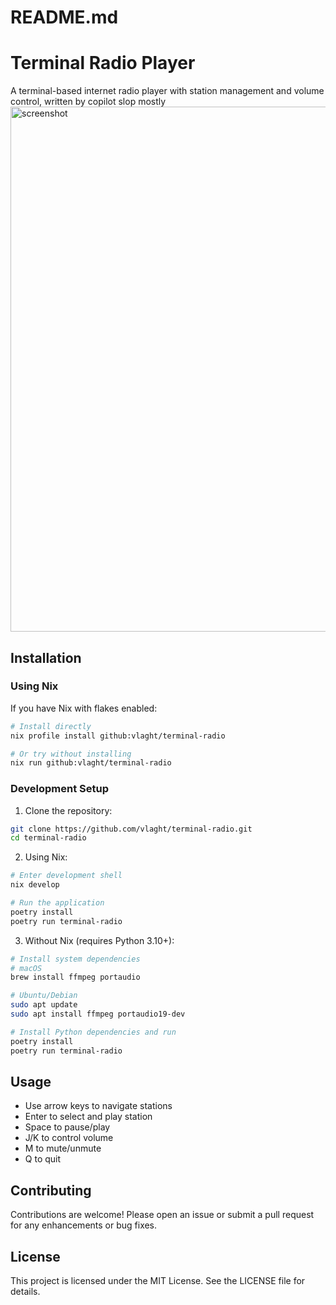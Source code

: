 # README.md

# Terminal Radio Player

A terminal-based internet radio player with station management and volume control, written by copilot slop mostly
<img width="840" alt="screenshot" src="https://github.com/user-attachments/assets/c9a231b5-8da6-414b-911f-a1fc7a56b216" />

## Installation

### Using Nix

If you have Nix with flakes enabled:

```bash
# Install directly
nix profile install github:vlaght/terminal-radio

# Or try without installing
nix run github:vlaght/terminal-radio
```

### Development Setup

1. Clone the repository:
```bash
git clone https://github.com/vlaght/terminal-radio.git
cd terminal-radio
```

2. Using Nix:
```bash
# Enter development shell
nix develop

# Run the application
poetry install
poetry run terminal-radio
```

3. Without Nix (requires Python 3.10+):
```bash
# Install system dependencies
# macOS
brew install ffmpeg portaudio

# Ubuntu/Debian
sudo apt update
sudo apt install ffmpeg portaudio19-dev

# Install Python dependencies and run
poetry install
poetry run terminal-radio
```

## Usage

- Use arrow keys to navigate stations
- Enter to select and play station
- Space to pause/play
- J/K to control volume
- M to mute/unmute
- Q to quit

## Contributing

Contributions are welcome! Please open an issue or submit a pull request for any enhancements or bug fixes.

## License

This project is licensed under the MIT License. See the LICENSE file for details.
